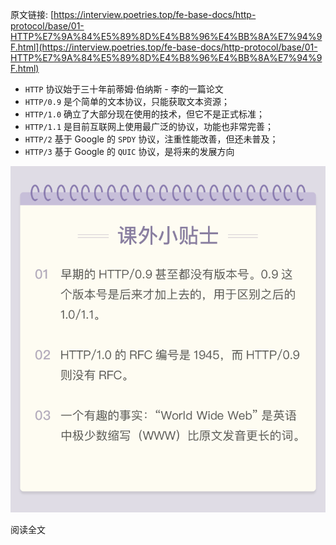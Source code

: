 原文链接: [https://interview.poetries.top/fe-base-docs/http-protocol/base/01-HTTP%E7%9A%84%E5%89%8D%E4%B8%96%E4%BB%8A%E7%94%9F.html](https://interview.poetries.top/fe-base-docs/http-protocol/base/01-HTTP%E7%9A%84%E5%89%8D%E4%B8%96%E4%BB%8A%E7%94%9F.html)

  * `HTTP` 协议始于三十年前蒂姆·伯纳斯 - 李的一篇论文
  * `HTTP/0.9` 是个简单的文本协议，只能获取文本资源；
  * `HTTP/1.0` 确立了大部分现在使用的技术，但它不是正式标准；
  * `HTTP/1.1` 是目前互联网上使用最广泛的协议，功能也非常完善；
  * `HTTP/2` 基于 Google 的 `SPDY` 协议，注重性能改善，但还未普及；
  * `HTTP/3` 基于 Google 的 `QUIC` 协议，是将来的发展方向

![](/images/s_poetries_work_gitee_2019_12_89.png)

阅读全文

